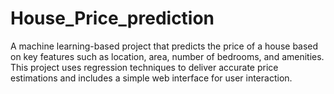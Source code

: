# House_Price_prediction
A machine learning-based project that predicts the price of a house based on key features such as location, area, number of bedrooms, and amenities. This project uses regression techniques to deliver accurate price estimations and includes a simple web interface for user interaction.
